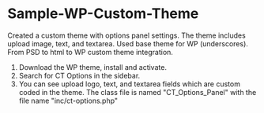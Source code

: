 # Sample-WP-Custom-Theme
Created a custom theme with options panel settings. The theme includes upload image, text, and textarea. Used base theme for WP (underscores). From PSD to html to WP custom theme integration.

1. Download the WP theme, install and activate.
2. Search for CT Options in the sidebar.
3. You can see upload logo, text, and textarea fields which are custom coded in the theme. The class file is named "CT_Options_Panel" with the file name "inc/ct-options.php"
